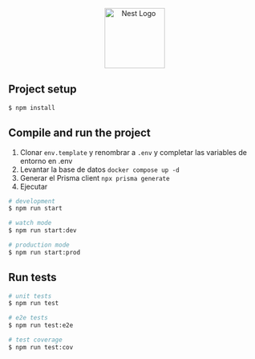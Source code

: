 <p align="center">
  <a href="http://nestjs.com/" target="blank"><img src="https://nestjs.com/img/logo-small.svg" width="120" alt="Nest Logo" /></a>
</p>



## Project setup

```bash
$ npm install
```

## Compile and run the project
1. Clonar `env.template` y renombrar a `.env` y completar las variables de entorno en .env
2. Levantar la base de datos `docker compose up -d`
3. Generar el Prisma client `npx prisma generate`
4. Ejecutar

```bash
# development
$ npm run start

# watch mode
$ npm run start:dev

# production mode
$ npm run start:prod
```

## Run tests

```bash
# unit tests
$ npm run test

# e2e tests
$ npm run test:e2e

# test coverage
$ npm run test:cov
```

